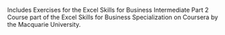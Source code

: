 Includes Exercises for the Excel Skills for Business Intermediate Part 2 Course part of the Excel Skills for Business  Specialization on Coursera by the Macquarie University.